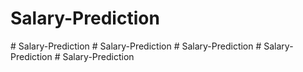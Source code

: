 # Salary-Prediction
#   S a l a r y - P r e d i c t i o n  
 #   S a l a r y - P r e d i c t i o n  
 #   S a l a r y - P r e d i c t i o n  
 #   S a l a r y - P r e d i c t i o n  
 #   S a l a r y - P r e d i c t i o n  
 